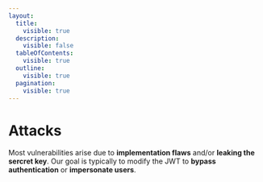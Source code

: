 ```yaml
---
layout:
  title:
    visible: true
  description:
    visible: false
  tableOfContents:
    visible: true
  outline:
    visible: true
  pagination:
    visible: true
---
```


# Attacks

Most vulnerabilities arise due to **implementation flaws** and/or **leaking the sercret key**. Our goal is typically to modify the JWT to **bypass authentication** or **impersonate users**.
